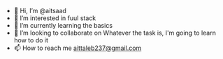 - 👋 Hi, I’m @aitsaad
- 👀 I’m interested in fuul stack
- 🌱 I’m currently learning the basics
- 💞️ I’m looking to collaborate on Whatever the task is, I'm going to learn how to do it
- 📫 How to reach me aittaleb237@gmail.com

<!---
aitsaad/aitsaad is a ✨ special ✨ repository because its `README.md` (this file) appears on your GitHub profile.
You can click the Preview link to take a look at your changes.
--->
